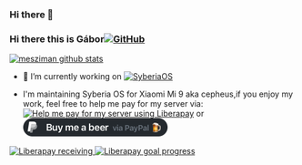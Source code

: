 ### Hi there 👋

<!--
**mesziman/mesziman** is a ✨ _special_ ✨ repository because its `README.md` (this file) appears on your GitHub profile.

Here are some ideas to get you started:

- 🔭 I’m currently working on ...
- 🌱 I’m currently learning ...
- 👯 I’m looking to collaborate on ...
- 🤔 I’m looking for help with ...
- 💬 Ask me about ...
- 📫 How to reach me: ...
- 😄 Pronouns: ...
- ⚡ Fun fact: ...
-->
### Hi there this is Gábor[![GitHub](https://img.shields.io/badge/dynamic/json?logo=github&label=GitHub+Followers&labelColor=282c34&color=181717&query=%24.data.totalSubs&url=https%3A%2F%2Fapi.spencerwoo.com%2Fsubstats%2F%3Fsource%3Dgithub%26queryKey%3Dmesziman&longCache=true)](https://github.com/mesziman)
[![mesziman github stats](https://github-readme-stats.vercel.app/api?username=mesziman&hide=issues&show_icons=true&include_all_commits=true&theme=dracula)](https://github.com/mesziman)

- 🔭 I’m currently working on [![SyberiaOS](https://img.shields.io/static/v1?label=Syberia&message=OS&color=167c80)](https://github.com/Syberia-Project)


- I'm maintaining Syberia OS for Xiaomi Mi 9 aka cepheus,if you enjoy my work, feel free to help me pay for my server via:
<noscript><a href="https://liberapay.com/mesziman/donate"><img alt="Help me pay for my server using Liberapay" src="https://liberapay.com/assets/widgets/donate.svg"></a></noscript> or 
<a href="https://www.paypal.me/mesziman"><img height="32" src="https://github.com/everdrone/coolbadge/blob/master/badges/Paypal/Beer/Dark/Big.png" alt="Help me pay for my server using PayPal" />
 
<img alt="Liberapay receiving" src="https://img.shields.io/liberapay/receives/mesziman">
<img alt="Liberapay goal progress" src="https://img.shields.io/liberapay/goal/mesziman">
